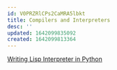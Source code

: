 ```yaml
---
id: V0PRZRlCPs2CaMRA5lbkt
title: Compilers and Interpreters
desc: ''
updated: 1642099835092
created: 1642099813364
---
```


[Writing Lisp Interpreter in Python](https://docs.google.com/document/d/12R6ASF58YjORtTSxNhMx6A71zjrP3lum0vMJUtGz3_o/edit?usp=sharing)